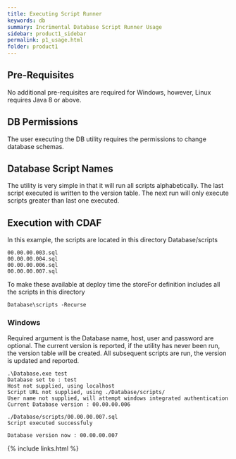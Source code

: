 ```yaml
---
title: Executing Script Runner
keywords: db
summary: Incrimental Database Script Runner Usage
sidebar: product1_sidebar
permalink: p1_usage.html
folder: product1
---
```


## Pre-Requisites

No additional pre-requisites are required for Windows, however, Linux requires Java 8 or above.

## DB Permissions

The user executing the DB utility requires the permissions to change database schemas.

## Database Script Names

The utility is very simple in that it will run all scripts alphabetically. The last script executed is written to the version table. The next run will only execute scripts greater than last one executed.

## Execution with CDAF

In this example, the scripts are located in this directory Database/scripts

    00.00.00.003.sql
    00.00.00.004.sql
    00.00.00.006.sql
    00.00.00.007.sql

To make these available at deploy time the storeFor definition includes all the scripts in this directory

    Database\scripts -Recurse

### Windows

Required argument is the Database name, host, user and password are optional. The current version is reported, if the utility has never been run, the version table will be created. All subsequent scripts are run, the version is updated and reported.

```
.\Database.exe test
Database set to : test
Host not supplied, using localhost
Script URL not supplied, using ./Database/scripts/
User name not supplied, will attempt windows integrated authentication
Current Database version : 00.00.00.006

./Database/scripts/00.00.00.007.sql
Script executed successfuly

Database version now : 00.00.00.007
```


{% include links.html %}
